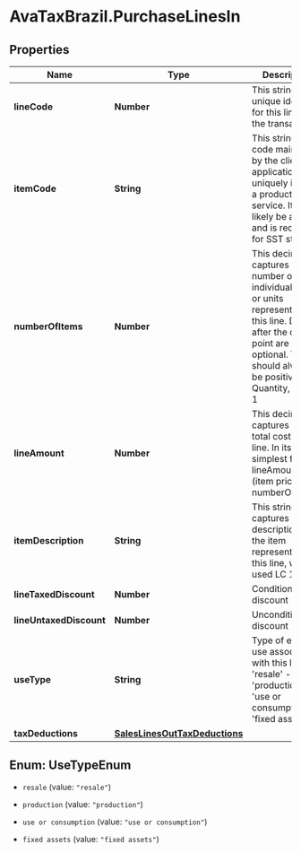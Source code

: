 # AvaTaxBrazil.PurchaseLinesIn

## Properties
Name | Type | Description | Notes
------------ | ------------- | ------------- | -------------
**lineCode** | **Number** | This string is a unique identifier for this line in the transaction | [optional] 
**itemCode** | **String** | This string is a code maintained by the client application to uniquely identify a product or service. It will likely be a SKU and is required for SST states. | 
**numberOfItems** | **Number** | This decimal captures the number of individual items or units represented by this line. Digits after the decimal point are optional. This should always be positive. Quantity, default 1 | [optional] [default to 1.0]
**lineAmount** | **Number** | This decimal captures the total cost of this line. In its simplest form lineAmount &#x3D; (item price * numberOfItems). | [optional] 
**itemDescription** | **String** | This string captures the description of the item represented by this line, will be used LC 116 | [optional] 
**lineTaxedDiscount** | **Number** | Conditional discount | [optional] 
**lineUntaxedDiscount** | **Number** | Unconditional discount | [optional] 
**useType** | **String** | Type of entity use associated with this line - &#39;resale&#39; - &#39;production&#39; - &#39;use or consumption&#39; - &#39;fixed assets&#39;  | [optional] 
**taxDeductions** | [**SalesLinesOutTaxDeductions**](SalesLinesOutTaxDeductions.md) |  | [optional] 


<a name="UseTypeEnum"></a>
## Enum: UseTypeEnum


* `resale` (value: `"resale"`)

* `production` (value: `"production"`)

* `use or consumption` (value: `"use or consumption"`)

* `fixed assets` (value: `"fixed assets"`)




